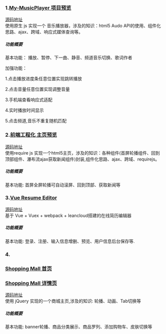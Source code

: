 ### 1.[My-MusicPlayer 项目预览](http://flysasa.top/project/1%20My-player/index.html)
[源码地址](https://github.com/FLYSASA/project/tree/master/1%20My-player)   
使用原生 js 实现一个 音乐播放器，涉及的知识：html5 Audo API的使用、组件化思路、ajax、跨域、响应式媒体查询等。 

##### 功能概要

基本功能：
播放、暂停、下一曲、静音、频道音乐切换、歌词作者

加强功能：

  1.点击播放进度条任意位置实现跳转播放
  
  2.点击音量任意位置实现调整音量
  
  3.手机端查看响应式适配
  
  4.实时播放时间显示
  
 5.点击频道,音乐不重复随机匹配
 
 
 ### 2.[前端工程化 主页预览](http://flysasa.top/project/2%20前端工程化项目/demo_requireJs/www/index.html)
 [源码地址](https://github.com/FLYSASA/project/tree/master/2%20%E5%89%8D%E7%AB%AF%E5%B7%A5%E7%A8%8B%E5%8C%96%E9%A1%B9%E7%9B%AE/demo_requireJs/www)  
使用require js 实现一个html5主页，涉及的知识：各种组件(首屏轮播组件、回到顶部组件、瀑布流ajax获取新闻组件)封装,组件化思路、ajax、跨域、requirejs。 

##### 功能概要
基本功能:
首屏全屏轮播可自动滚屏、回到顶部、获取新闻等


 ### 3.[Vue Resume Editor](http://flysasa.top/project/3%20vue.js%E9%A1%B9%E7%9B%AE/6-vue-Resume-editor/dist/#/)
 [源码地址](https://github.com/FLYSASA/project/tree/master/3%20vue.js%E9%A1%B9%E7%9B%AE/6-vue-Resume-editor)  
基于 Vue + Vuex + webpack + leancloud搭建的在线简历编辑器

##### 功能概要
基本功能:
登录、注册、输入信息增删、预览、用户信息后台保存等.




 ### 4.
 ### [Shopping Mall 首页](http://flysasa.top/project/4%20Shopping%20Mall/index.html)

 ### [Shopping Mall 详情页](http://flysasa.top/project/4%20Shopping%20Mall/detail.html)
 [源码地址](https://github.com/FLYSASA/project/tree/master/4%20Shopping%20Mall)  
使用 jQuery 实现的一个商城主页,涉及的知识: 轮播、动画、Tab切换等

##### 功能概要
基本功能:
banner轮播、商品分类展示、商品罗列、添加购物车、皮肤切换等




